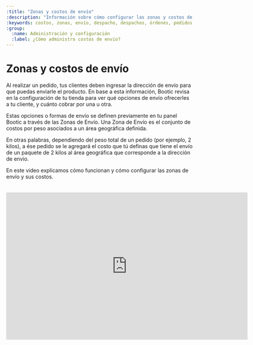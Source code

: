 ```yaml
---
:title: "Zonas y costos de envío"
:description: "Información sobre cómo configurar las zonas y costos de envío en tu tienda Bootic"
:keywords: costos, zonas, envío, despacho, despachos, órdenes, pedidos, productos
:group:
  :name: Administración y configuración
  :label: ¿Cómo administro costos de envío?
---
```

# Zonas y costos de envío

Al realizar un pedido, tus clientes deben ingresar la dirección de envío para que puedas enviarle el producto. En base a esta información, Bootic revisa en la configuración de tu tienda para ver qué opciones de envío ofrecerles a tu cliente, y cuánto cobrar por una u otra.

Estas opciones o formas de envío se definen previamente en tu panel Bootic a través de las Zonas de Envío. Una Zona de Envío es el conjunto de costos por peso asociados a un área geográfica definida.

En otras palabras, dependiendo del peso total de un pedido (por ejemplo, 2 kilos), a ése pedido se le agregará el costo que tú definas que tiene el envío de un paquete de 2 kilos al área geográfica que corresponde a la dirección de envío.

En este video explicamos cómo funcionan y cómo configurar las zonas de envío y sus costos.

<iframe src="http://www.screenr.com/embed/A33" width="650" height="396" frameborder="0" style="margin-top: 20px"></iframe>
